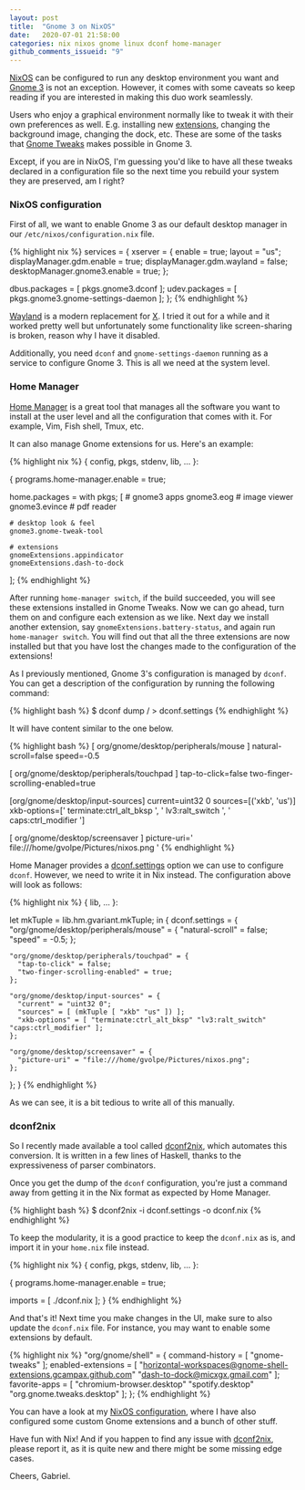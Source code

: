 ```yaml
---
layout: post
title:  "Gnome 3 on NixOS"
date:   2020-07-01 21:58:00
categories: nix nixos gnome linux dconf home-manager
github_comments_issueid: "9"
---
```


[NixOS](https://nixos.org/) can be configured to run any desktop environment you want and [Gnome 3](https://www.gnome.org/gnome-3/) is not an exception. However, it comes with some caveats so keep reading if you are interested in making this duo work seamlessly.

Users who enjoy a graphical environment normally like to tweak it with their own preferences as well. E.g. installing new [extensions](https://extensions.gnome.org/), changing the background image, changing the dock, etc. These are some of the tasks that [Gnome Tweaks](https://wiki.gnome.org/Apps/Tweaks) makes possible in Gnome 3.

Except, if you are in NixOS, I'm guessing you'd like to have all these tweaks declared in a configuration file so the next time you rebuild your system they are preserved, am I right?

### NixOS configuration

First of all, we want to enable Gnome 3 as our default desktop manager in our `/etc/nixos/configuration.nix` file.

{% highlight nix %}
services = {
  xserver = {
    enable = true;
    layout = "us";
    displayManager.gdm.enable = true;
    displayManager.gdm.wayland = false;
    desktopManager.gnome3.enable = true;
  };

  dbus.packages = [ pkgs.gnome3.dconf ];
  udev.packages = [ pkgs.gnome3.gnome-settings-daemon ];
};
{% endhighlight %}

[Wayland](https://wayland.freedesktop.org/) is a modern replacement for [X](https://www.x.org/wiki/). I tried it out for a while and it worked pretty well but unfortunately some functionality like screen-sharing is broken, reason why I have it disabled.

Additionally, you need `dconf` and `gnome-settings-daemon` running as a service to configure Gnome 3. This is all we need at the system level.

### Home Manager

[Home Manager](https://github.com/rycee/home-manager) is a great tool that manages all the software you want to install at the user level and all the configuration that comes with it. For example, Vim, Fish shell, Tmux, etc.

It can also manage Gnome extensions for us. Here's an example:

{% highlight nix %}
{ config, pkgs, stdenv, lib, ... }:

{
  programs.home-manager.enable = true;

  home.packages = with pkgs; [
    # gnome3 apps
    gnome3.eog    # image viewer
    gnome3.evince # pdf reader

    # desktop look & feel
    gnome3.gnome-tweak-tool

    # extensions
    gnomeExtensions.appindicator
    gnomeExtensions.dash-to-dock
  ];
{% endhighlight %}

After running `home-manager switch`, if the build succeeded, you will see these extensions installed in Gnome Tweaks. Now we can go ahead, turn them on and configure each extension as we like. Next day we install another extension, say `gnomeExtensions.battery-status`, and again run `home-manager switch`. You will find out that all the three extensions are now installed but that you have lost the changes made to the configuration of the extensions!

As I previously mentioned, Gnome 3's configuration is managed by `dconf`. You can get a description of the configuration by running the following command:

{% highlight bash %}
$ dconf dump / > dconf.settings
{% endhighlight %}

It will have content similar to the one below.

{% highlight bash %}
[ org/gnome/desktop/peripherals/mouse ]
natural-scroll=false
speed=-0.5

[ org/gnome/desktop/peripherals/touchpad ]
tap-to-click=false
two-finger-scrolling-enabled=true

[org/gnome/desktop/input-sources]
current=uint32 0
sources=[('xkb', 'us')]
xkb-options=[' terminate:ctrl_alt_bksp ', ' lv3:ralt_switch ', ' caps:ctrl_modifier ']

[ org/gnome/desktop/screensaver ]
picture-uri=' file:///home/gvolpe/Pictures/nixos.png '
{% endhighlight %}

Home Manager provides a [dconf.settings](https://rycee.gitlab.io/home-manager/options.html#opt-dconf.settings) option we can use to configure `dconf`. However, we need to write it in Nix instead. The configuration above will look as follows:

{% highlight nix %}
{ lib, ... }:

let
  mkTuple = lib.hm.gvariant.mkTuple;
in
{
  dconf.settings = {
    "org/gnome/desktop/peripherals/mouse" = {
      "natural-scroll" = false;
      "speed" = -0.5;
    };

    "org/gnome/desktop/peripherals/touchpad" = {
      "tap-to-click" = false;
      "two-finger-scrolling-enabled" = true;
    };

    "org/gnome/desktop/input-sources" = {
      "current" = "uint32 0";
      "sources" = [ (mkTuple [ "xkb" "us" ]) ];
      "xkb-options" = [ "terminate:ctrl_alt_bksp" "lv3:ralt_switch" "caps:ctrl_modifier" ];
    };

    "org/gnome/desktop/screensaver" = {
      "picture-uri" = "file:///home/gvolpe/Pictures/nixos.png";
    };
  };
}
{% endhighlight %}

As we can see, it is a bit tedious to write all of this manually.

### dconf2nix

So I recently made available a tool called [dconf2nix](https://github.com/gvolpe/dconf2nix), which automates this conversion. It is written in a few lines of Haskell, thanks to the expressiveness of parser combinators.

Once you get the dump of the `dconf` configuration, you're just a command away from getting it in the Nix format as expected by Home Manager.

{% highlight bash %}
$ dconf2nix -i dconf.settings -o dconf.nix
{% endhighlight %}

To keep the modularity, it is a good practice to keep the `dconf.nix` as is, and import it in your `home.nix` file instead.

{% highlight nix %}
{ config, pkgs, stdenv, lib, ... }:

{
  programs.home-manager.enable = true;

  imports = [ ./dconf.nix ];
}
{% endhighlight %}

And that's it! Next time you make changes in the UI, make sure to also update the `dconf.nix` file. For instance, you may want to enable some extensions by default.

{% highlight nix %}
"org/gnome/shell" = {
  command-history = [ "gnome-tweaks" ];
  enabled-extensions = [
    "horizontal-workspaces@gnome-shell-extensions.gcampax.github.com"
    "dash-to-dock@micxgx.gmail.com"
  ];
  favorite-apps = [
    "chromium-browser.desktop"
    "spotify.desktop"
    "org.gnome.tweaks.desktop"
  ];
};
{% endhighlight %}

You can have a look at my [NixOS configuration](https://github.com/gvolpe/nix-config), where I have also configured some custom Gnome extensions and a bunch of other stuff.

Have fun with Nix! And if you happen to find any issue with [dconf2nix](https://github.com/gvolpe/dconf2nix), please report it, as it is quite new and there might be some missing edge cases.

Cheers,
Gabriel.
